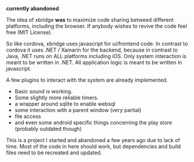 **currently abandoned**

The idea of xbridge **was** to maximize code sharing betweed different platforms, including the browser. If anybody wishes to revive the code feel free (MIT License).

So like cordova, xbridge uses javascript for ui/frontend code. In contrast to cordova it uses .NET / Xamarin for the backend, because in contrast to Java, .NET runs on ALL platforms including iOS. 
Only system interaction is meant to be written in .NET. All application logic is meant to be written in javascript.

A few plugins to interact with the system are already implemented. 

- Basic sound is working. 
- Some slightly more reliable timers.
- a wrapper around sqlite to enable websql
- some interaction with a parent window (very partial)
- file access
- and even some android specific things concerning the play store (probably outdated though)


This is a project I started and abandoned a few years ago due to lack of time. Most of the code in here should work, but dependencies and build files need to be recreated and updated.
